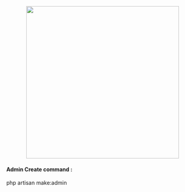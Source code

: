 <p align="center"><img src="https://res.cloudinary.com/dtfbvvkyp/image/upload/v1566331377/laravel-logolockup-cmyk-red.svg" width="400"></p>
<h4> Admin Create command : </h4>
<div class="highlight highlight-source-shell">
    php artisan make:admin
</div>
